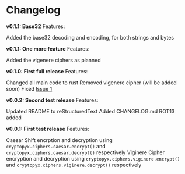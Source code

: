 # Changelog

**v0.1.1: Base32**
Features:

Added the base32 decoding and encoding, for both strings and bytes

**v0.1.1: One more feature**
Features:

Added the vigenere ciphers as planned

**v0.1.0: First full release**
Features:

Changed all main code to rust
Removed vigenere cipher (will be added soon)
Fixed [Issue 1](https://github.com/syan212/CryptoPyX/issues/1)

**v0.0.2: Second test release**
Features:

Updated README to reStructuredText
Added CHANGELOG.md
ROT13 added

**v0.0.1: First test release**
Features:

Caesar Shift encrption and decryption using `cryptopyx.ciphers.caesar.encrypt()` and `cryptopyx.ciphers.caesar.decrypt()` respectively
Viginere Cipher encryption and decryption using `cryptopyx.ciphers.viginere.encrypt()` and `cryptopyx.ciphers.viginere.decrypt()` respectively
